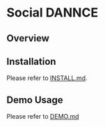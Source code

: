 # Social DANNCE

## Overview

## Installation
Please refer to [INSTALL.md](./INSTALL.md).

## Demo Usage
Please refer to [DEMO.md](./DEMO.md)